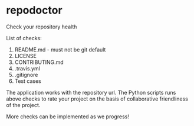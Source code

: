 # repodoctor
Check your repository health

List of checks:

1. README.md - must not be git default
2. LICENSE
3. CONTRIBUTING.md
4. .travis.yml
5. .gitignore
6. Test cases

The application works with the repository url. The Python scripts runs above
checks to rate your project on the basis of collaborative friendliness of the
project.

More checks can be implemented as we progress!
